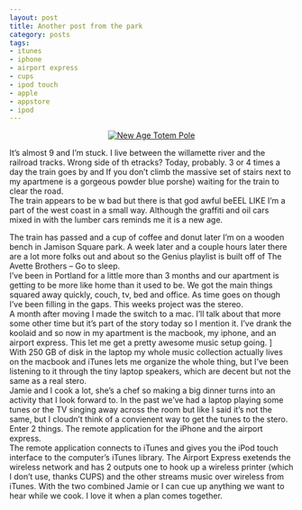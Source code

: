 ```yaml
---
layout: post
title: Another post from the park
category: posts
tags:
- itunes
- iphone
- airport express
- cups
- ipod touch
- apple
- appstore
- ipod
---
```

<p style="text-align: center;"><a class="flickr-image" title="New Age Totem Pole" href="http://web.archive.org/web/20090105152817/http://www.flickr.com/photos/99797223@N00/3051049070/" onclick="javascript:pageTracker._trackPageview('/outbound/article/www.flickr.com');"><img class="aligncenter" src="http://web.archive.org/web/20090105152817im_/http://farm4.static.flickr.com/3006/3051049070_678f5a94a4.jpg" alt="New Age Totem Pole" /></a></p>
<p>It’s almost 9 and I’m stuck. I live between the willamette river and the railroad tracks. Wrong side of th etracks? Today, probably. 3 or 4 times a day the train goes by and If you don’t climb the massive set of stairs next to my apartmene is a gorgeous powder blue porshe) waiting for the train to clear the road.<br />
The train appears to be w bad but there is that god awful beEEL LIKE I’m a part of the west coast in a small way. Although the graffiti and oil cars mixed in with the lumber cars reminds me it is a new age.<br />

The train has passed and a cup of coffee and donut later I’m on a wooden bench in Jamison Square park. A week later and a couple hours later there are a lot more folks out and about so the Genius playlist is built off of The Avette Brothers – Go to sleep.<br />
I’ve been in Portland for a little more than 3 months and our apartment is getting to be more like home than it used to be. We got the main things squared away quickly, couch, tv, bed and office. As time goes on though I’ve been filling in the gaps. This weeks project was the stereo.<br />
A month after moving I made the switch to a mac. I’ll talk about that more some other time but it’s part of the story today so I mention it. I’ve drank the koolaid and so now in my apartment is the macbook, my iphone, and an airport express. This let me get a pretty awesome music setup going. ]<br />
With 250 GB of disk in the laptop my whole music collection actually lives on the macbook and iTunes lets me organize the whole thing, but I’ve been listening to it through the tiny laptop speakers, which are decent but not the same as a real stero.<br />
Jamie and I cook a lot, she’s a chef so making a big dinner turns into an activity that I look forward to. In the past we’ve had a laptop playing some tunes or the TV singing away across the room but like I said it’s not the same, but I cloudn’t think of a convienent way to get the tunes to the stero. Enter 2 things. The remote application for the iPhone and the airport express.<br />
The remote application connects to iTunes and gives you the iPod touch interface to the computer’s iTunes library. The Airport Express exetends the wireless network and has 2 outputs one to hook up a wireless printer (which I don’t use, thanks CUPS) and the other streams music over wireless from iTunes. With the two combined Jamie or I can cue up anything we want to hear while we cook. I love it when a plan comes together.</p>

